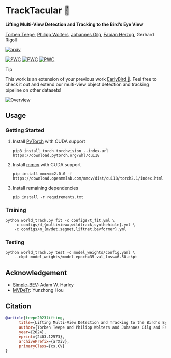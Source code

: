 # TrackTacular :octopus:

**Lifting Multi-View Detection and Tracking to the Bird’s Eye View**

[Torben Teepe](https://github.com/tteepe),
[Philipp Wolters](https://github.com/phi-wol),
[Johannes Gilg](https://github.com/Blueblue4),
[Fabian Herzog](https://github.com/fubel),
Gerhard Rigoll

[![arxiv](https://img.shields.io/badge/arXiv-2403.12573-red)](https://arxiv.org/abs/2403.12573)

[![PWC](https://img.shields.io/endpoint.svg?url=https://paperswithcode.com/badge/lifting-multi-view-detection-and-tracking-to/multi-object-tracking-on-wildtrack)](https://paperswithcode.com/sota/multi-object-tracking-on-wildtrack?p=lifting-multi-view-detection-and-tracking-to)
[![PWC](https://img.shields.io/endpoint.svg?url=https://paperswithcode.com/badge/lifting-multi-view-detection-and-tracking-to/multi-object-tracking-on-multiviewx)](https://paperswithcode.com/sota/multi-object-tracking-on-multiviewx?p=lifting-multi-view-detection-and-tracking-to)
[![PWC](https://img.shields.io/endpoint.svg?url=https://paperswithcode.com/badge/lifting-multi-view-detection-and-tracking-to/multiview-detection-on-multiviewx)](https://paperswithcode.com/sota/multiview-detection-on-multiviewx?p=lifting-multi-view-detection-and-tracking-to)

> [!TIP]
> This work is an extension of your previous work [EarlyBird  🦅](https://github.com/tteepe/EarlyBird).
> Feel free to check it out and extend our multi-view object detection and tracking pipeline on other datasets!

![Overview](imgs/overview.svg)

## Usage

### Getting Started
1. Install [PyTorch](https://pytorch.org/get-started/locally/) with CUDA support
    ```shell
   pip3 install torch torchvision --index-url https://download.pytorch.org/whl/cu118
   ```
2. Install [mmcv](https://mmcv.readthedocs.io/en/latest/get_started/installation.html#install-with-pip) with CUDA support
   ```shell
   pip install mmcv==2.0.0 -f https://download.openmmlab.com/mmcv/dist/cu118/torch2.1/index.html
   ```
3. Install remaining dependencies
   ```shell
   pip install -r requirements.txt
   ```

### Training
```shell
python world_track.py fit -c configs/t_fit.yml \
    -c configs/d_{multiviewx,wildtrack,synthehicle}.yml \
    -c configs/m_{mvdet,segnet,liftnet,bevformer}.yml
```
### Testing
```shell
python world_track.py test -c model_weights/config.yaml \
    --ckpt model_weights/model-epoch=35-val_loss=6.50.ckpt
```

## Acknowledgement
- [Simple-BEV](https://simple-bev.github.io): Adam W. Harley
- [MVDeTr](https://github.com/hou-yz/MVDeTr): Yunzhong Hou

## Citation
```bibtex
@article{teepe2023lifting,
      title={Lifting Multi-View Detection and Tracking to the Bird's Eye View}, 
      author={Torben Teepe and Philipp Wolters and Johannes Gilg and Fabian Herzog and Gerhard Rigoll},
      year={2024},
      eprint={2403.12573},
      archivePrefix={arXiv},
      primaryClass={cs.CV}
}
```

